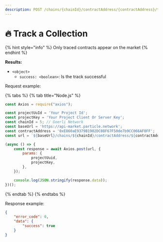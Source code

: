 ```yaml
---
description: POST /chains/{chainId}/contractAddress/{contractAddress}/tracking
---
```


# 🔥 Track a Collection

{% hint style="info" %}
Only traced contracts appear on the market
{% endhint %}

**Results:**

* `<object>`&#x20;
  * `success: <boolean>`: Is the track successful

Request example:

{% tabs %}
{% tab title="Node.js" %}
```javascript
const Axios = require("axios");

const projectUuId = 'Your Project Id';
const projectKey = 'Your Project Client Or Server Key';
const chainId = 5; // Goerli Network
const baseUrl = 'https://api-market.particle.network';
const contractAddress = '0xE860aE9379B1902DC08F67F50de7b9CC066AF0FF';
const url = `${baseUrl}/chains/${chainId}/contractAddress/${contractAddress}/tracking`;

(async () => {
    const response = await Axios.post(url, {
        params: {
            projectUuid,
            projectKey,
        },
    });

    console.log(JSON.stringify(response.data));
})();
```
{% endtab %}
{% endtabs %}

Response example:

```json
{
    "error_code": 0,
    "data": {
        "success": true
    }
}
```
